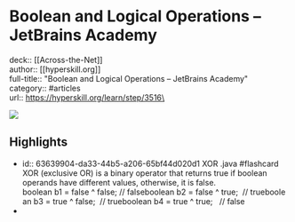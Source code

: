 # Boolean and Logical Operations – JetBrains Academy

deck:: [[Across-the-Net]]\
author:: [[hyperskill.org]]\
full-title:: "Boolean and Logical Operations – JetBrains Academy"\
category:: #articles\
url:: https://hyperskill.org/learn/step/3516\

![](https://readwise-assets.s3.amazonaws.com/static/images/article4.6bc1851654a0.png)
## Highlights
- id:: 63639904-da33-44b5-a206-65bf44d020d1
   XOR .java #flashcard 
    XOR (exclusive OR) is a binary operator that returns true if boolean operands have different values, otherwise, it is false.
     boolean b1 = false ^ false; // falseboolean b2 = false ^ true;  // trueboolean b3 = true ^ false;  // trueboolean b4 = true ^ true;   // false
-